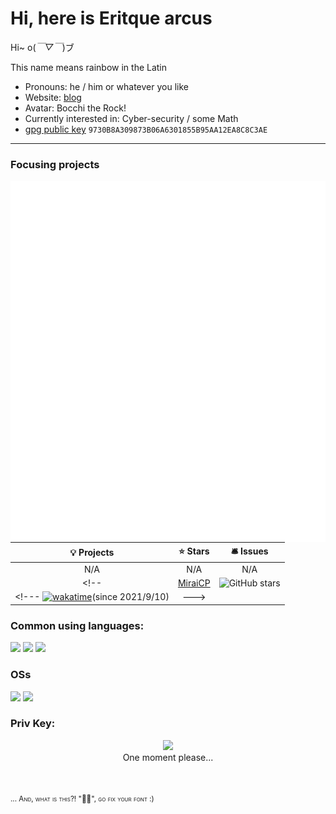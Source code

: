 # Hi, here is Eritque arcus

Hi~ o(*￣▽￣*)ブ

This name means rainbow in the Latin

- Pronouns: he / him or whatever you like
- Website: [blog](https://eritque-arcus.tech)
- Avatar: Bocchi the Rock!
- Currently interested in: Cyber-security / some Math
- [gpg public key](https://eritque-arcus.tech/files/3R17QU34RCUS.pub) `9730B8A309873B06A6301855B95AA12EA8C8C3AE`
---

### Focusing projects
<img align="right" src="https://raw.githubusercontent.com/Nambers/Nambers/main/github-metrics.svg">

| 💡 Projects | ⭐ Stars | 🛎 Issues|
|   :-----:   |  :-----:  |  :-----: |
| N/A | N/A | N/A |
<!-- | [MiraiCP](https://github.com/Nambers/MiraiCP) | ![GitHub stars](https://img.shields.io/github/stars/Nambers/MiraiCP) |  ![GitHub issues](https://img.shields.io/github/issues/Nambers/MiraiCP) | -->
<!--- [![wakatime](https://wakatime.com/badge/github/Nambers/MiraiCP.svg)](https://wakatime.com/badge/github/Nambers/MiraiCP)(since 2021/9/10) | --->

<!--- <a href="https://github.com/anuraghazra/github-readme-stats"><img align="right" src="https://github-readme-stats.vercel.app/api?theme=vue&include_all_commits=true&username=Nambers&show_icons=true&hide_border=true"></a> --->


### Common using languages:
![](https://img.shields.io/badge/-Kotlin-orange?style=flat-square&logo=Kotlin&logoColor=fff)
![](https://img.shields.io/badge/-C++-darkblue?style=flat-square&logo=C%2B%2B&logoColor=fff)
![](https://img.shields.io/badge/-Python-blue?style=flat-square&logo=Python&logoColor=fff)

### OSs
![](https://img.shields.io/badge/-ArchLinux%20w/%20Hyprland-1793D1?style=flat-square&amp;logo=Arch-Linux&amp;logoColor=white)
![](https://img.shields.io/badge/-Windows11-0078d6?style=flat-square&amp;logo=Windows)

### Priv Key:
<p align="center">
  <a href="https://www.youtube.com/watch?v=dQw4w9WgXcQ">
    <img src="https://github.githubassets.com/images/mona-loading-default.gif" width="7%"/>
  </a>
  <br/>
  <span> One moment please... </span>
</p>
<br/><br/>
<small style="font-variant: small-caps;">... And, what is this?! "", go fix your font :)</small>

